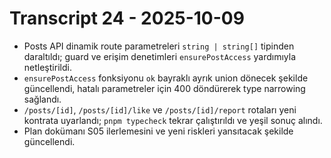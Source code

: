 # Transcript 24 - 2025-10-09

- Posts API dinamik route parametreleri `string | string[]` tipinden daraltıldı; guard ve erişim denetimleri `ensurePostAccess` yardımıyla netleştirildi.
- `ensurePostAccess` fonksiyonu `ok` bayraklı ayrık union dönecek şekilde güncellendi, hatalı parametreler için 400 döndürerek type narrowing sağlandı.
- `/posts/[id]`, `/posts/[id]/like` ve `/posts/[id]/report` rotaları yeni kontrata uyarlandı; `pnpm typecheck` tekrar çalıştırıldı ve yeşil sonuç alındı.
- Plan dokümanı S05 ilerlemesini ve yeni riskleri yansıtacak şekilde güncellendi.
